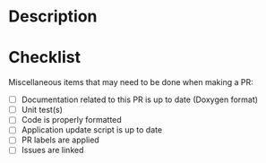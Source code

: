 # Description

# Checklist
Miscellaneous items that may need to be done when making a PR:
- [ ] Documentation related to this PR is up to date (Doxygen format)
- [ ] Unit test(s)
- [ ] Code is properly formatted
- [ ] Application update script is up to date
- [ ] PR labels are applied
- [ ] Issues are linked